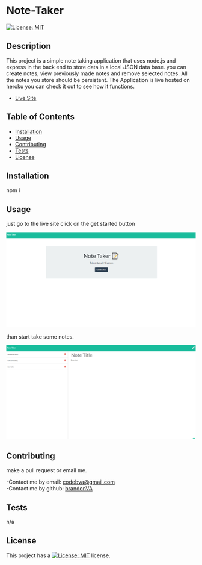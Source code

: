 # Note-Taker
[![License: MIT](https://img.shields.io/badge/License-MIT-yellow.svg)](https://opensource.org/licenses/MIT)

## Description 

This project is a simple note taking application that uses node.js and express in the back end to store data in a local JSON data base. you can create notes, view previously made notes and remove selected notes. All the notes you store should be persistent. The Application is live hosted on heroku you can check it out to see how it functions.
<br />
- [Live Site]()


## Table of Contents

* [Installation](#installation)
* [Usage](#usage)
* [Contributing](#Contributing)
* [Tests](#Tests)
* [License](#license)


## Installation 
npm i


## Usage 

just go to the live site click on the get started button 

<img src="images\note-taker2.png" />


 than start take some notes.

 <img src="images\note-taker1.png" />


## Contributing 

make a pull request or email me.

-Contact me by email: codebva@gmail.com <br>
-Contact me by github: [brandonVA](https://github.com/brandonVA)

## Tests 
n/a



## License 
This project has a [![License: MIT](https://img.shields.io/badge/License-MIT-yellow.svg)](https://opensource.org/licenses/MIT) license.
